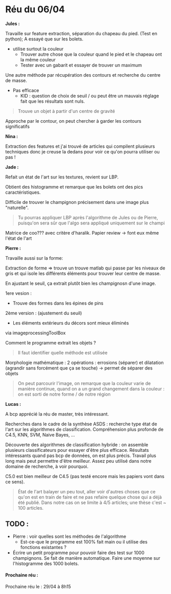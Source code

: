 # Réu du 06/04
**Jules :**

Travaille sur feature extraction, séparation du chapeau du pied. (Test en python); A essayé que sur les bolets.

- utilise surtout la couleur
  - Trouver autre chose que la couleur quand le pied et le chapeau ont la même couleur
  - Tester avec un gabarit et essayer de trouver un maximum

Une autre méthode par récupération des contours et recherche du centre de masse.

- Pas efficace 
  - KID : question de choix de seuil / ou peut être un mauvais réglage fait que les résultats sont nuls.

> Trouve un objet à partir d'un centre de gravité

Approche par le contour, on peut chercher à garder les contours significatifs

**Nina :**

Extraction des features et j'ai trouvé de articles qui compilent plusieurs techniques donc je creuse la dedans pour voir ce qu'on pourra utiliser ou pas !

**Jade :**

Refait un état de l'art sur les textures, revient sur LBP.

Obtient des histogramme et remarque que les bolets ont des pics caractéristiques.

Difficile de trouver le champignon précisement dans une image plus "naturelle".

> Tu pourras appliquer LBP après l'algorithme de Jules ou de Pierre, puisqu'on sera sûr que l'algo sera appliqué uniquement sur le champi

Matrice de coo??? avec critère d'haralik.
Papier review -> font eux même l'état de l'art

**Pierre :**

Travaille aussi sur la forme:

Extraction de forme => trouve un trouve matlab qui passe par les niveaux de gris et qui isole les différents éléments pour trouver leur centre de masse.

En ajustant le seuil, ça extrait plutôt bien les champignosn d'une image.

1ere vesion :

- Trouve des formes dans les épines de pins

2ème version : (ajustement du seuil)

- Les éléments extérieurs du décors sont mieux éliminés

via imageprocessingToolBox

Comment le programme extrait les objets ?

> Il faut identifier quelle méthode est utilisée

Morphologie mathématique : 2 opérations : errosions (séparer) et dilatation (agrandir sans forcément que ça se touche) -> permet de séparer des objets

> On peut parcourir l'image, on remarque que la couleur varie de manière continue, quand on a un grand changement dans la couleur : on est sorti de notre forme / de notre région

**Lucas :**

A bcp apprécié la réu de master, très intéressant.

Recherches dans le cadre de la synthèse ASDS : recherche type état de l'art sur les algorithmes de classification.
Compréhension plus profonde de C4.5, KNN, SVM, Naive Bayes, …

Découverte des algorithmes de classification hybride : on assemble plusieurs classificateurs pour essayer d'être plus efficace. Résultats intéressants quand pas bcp de données, on est plus précis. Travail plus long mais peut permettre d'être meilleur. Assez peu utilisé dans notre domaine de recherche, à voir pourquoi.

C5.0 est bien meilleur de C4.5 (pas testé encore mais les papiers vont dans ce sens).

> État de l'art balayer un peu tout, aller voir d'autres choses que ce qu'on est en train de faire et ne pas refaire quelque chose qui a déjà été publié. Dans notre cas on se limite à 4/5 articles; une thèse c'est ~ 100 articles.

## TODO :

- Pierre : voir quelles sont les méthodes de l'algorithme
  - Est-ce-que le programme est 100% fait main ou il utilise des fonctions existantes ?
- Écrire un petit programme pour pouvoir faire des test sur 1000 champignons. Se fait de manière automatique. Faire une moyenne sur l'histogramme des 1000 bolets.


#### Prochaine réu :

Prochaine réu le :  29/04 à 8h15



